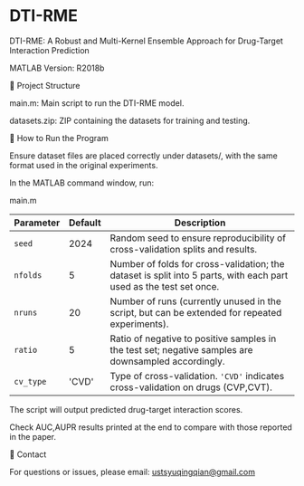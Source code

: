 # DTI-RME

DTI-RME: A Robust and Multi-Kernel Ensemble Approach for Drug-Target Interaction Prediction

MATLAB Version: R2018b

📁 Project Structure

main.m: Main script to run the DTI-RME model.

datasets.zip: ZIP containing the datasets for training and testing.

🚀 How to Run the Program

Ensure dataset files are placed correctly under datasets/, with the same format used in the original experiments.

In the MATLAB command window, run:

main.m

| Parameter | Default | Description                                                                                                                   |
| --------- | ------- | ----------------------------------------------------------------------------------------------------------------------------- |
| `seed`    | 2024    | Random seed to ensure reproducibility of cross-validation splits and results.                                                 |
| `nfolds`  | 5       | Number of folds for cross-validation; the dataset is split into 5 parts, with each part used as the test set once.            |
| `nruns`   | 20      | Number of runs (currently unused in the script, but can be extended for repeated experiments).                                |
| `ratio`   | 5       | Ratio of negative to positive samples in the test set; negative samples are downsampled accordingly.                          |
| `cv_type` | 'CVD'   | Type of cross-validation. `'CVD'` indicates cross-validation on drugs (CVP,CVT). |


The script will output predicted drug-target interaction scores.

Check AUC,AUPR results printed at the end to compare with those reported in the paper.

📩 Contact

For questions or issues, please email: ustsyuqingqian@gmail.com

